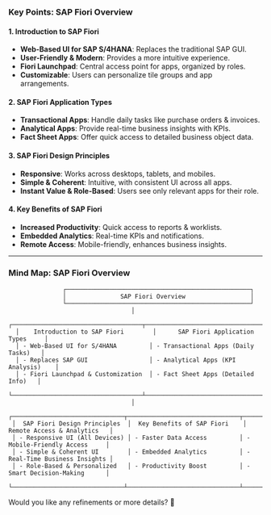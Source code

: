 ### **Key Points: SAP Fiori Overview**  

#### **1. Introduction to SAP Fiori**  
- **Web-Based UI for SAP S/4HANA**: Replaces the traditional SAP GUI.  
- **User-Friendly & Modern**: Provides a more intuitive experience.  
- **Fiori Launchpad**: Central access point for apps, organized by roles.  
- **Customizable**: Users can personalize tile groups and app arrangements.  

#### **2. SAP Fiori Application Types**  
- **Transactional Apps**: Handle daily tasks like purchase orders & invoices.  
- **Analytical Apps**: Provide real-time business insights with KPIs.  
- **Fact Sheet Apps**: Offer quick access to detailed business object data.  

#### **3. SAP Fiori Design Principles**  
- **Responsive**: Works across desktops, tablets, and mobiles.  
- **Simple & Coherent**: Intuitive, with consistent UI across all apps.  
- **Instant Value & Role-Based**: Users see only relevant apps for their role.  

#### **4. Key Benefits of SAP Fiori**  
- **Increased Productivity**: Quick access to reports & worklists.  
- **Embedded Analytics**: Real-time KPIs and notifications.  
- **Remote Access**: Mobile-friendly, enhances business insights.  

---

### **Mind Map: SAP Fiori Overview**  

```plaintext
               ┌───────────────────────────────────────────────────┐
               │               SAP Fiori Overview                  │
               └───────────────────────────────────────────────────┘
                                  │
  ┌────────────────────────────────────┬──────────────────────────────────────┐
  │    Introduction to SAP Fiori        │      SAP Fiori Application Types     │
  │ - Web-Based UI for S/4HANA         │ - Transactional Apps (Daily Tasks)   │
  │ - Replaces SAP GUI                 │ - Analytical Apps (KPI Analysis)    │
  │ - Fiori Launchpad & Customization  │ - Fact Sheet Apps (Detailed Info)   │
  └────────────────────────────────────┴──────────────────────────────────────┘
                                  │
 ┌───────────────────────────────┬───────────────────────────────┬───────────────────────────────┐
 │  SAP Fiori Design Principles  │  Key Benefits of SAP Fiori    │  Remote Access & Analytics   │
 │ - Responsive UI (All Devices) │ - Faster Data Access         │ - Mobile-Friendly Access     │
 │ - Simple & Coherent UI        │ - Embedded Analytics         │ - Real-Time Business Insights │
 │ - Role-Based & Personalized   │ - Productivity Boost         │ - Smart Decision-Making      │
 └───────────────────────────────┴───────────────────────────────┴───────────────────────────────┘
```

Would you like any refinements or more details? 🚀